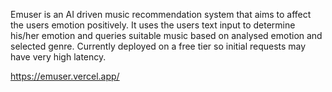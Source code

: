 Emuser is an AI driven music recommendation system that aims to affect the users emotion positively. It uses the users text input to determine his/her emotion and queries suitable music based on analysed emotion and selected genre. Currently deployed on a free tier so initial requests may have very high latency.

https://emuser.vercel.app/
